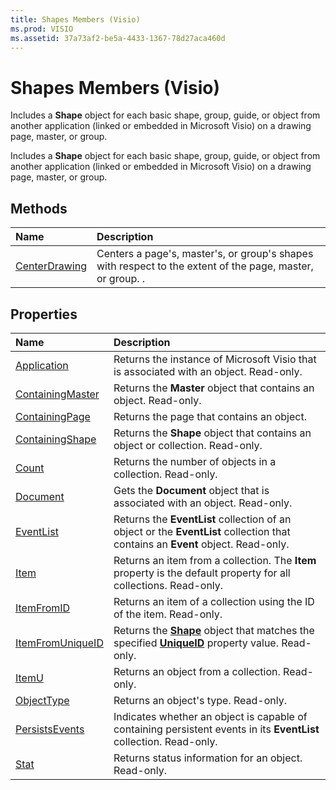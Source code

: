 ```yaml
---
title: Shapes Members (Visio)
ms.prod: VISIO
ms.assetid: 37a73af2-be5a-4433-1367-78d27aca460d
---
```



# Shapes Members (Visio)
Includes a  **Shape** object for each basic shape, group, guide, or object from another application (linked or embedded in Microsoft Visio) on a drawing page, master, or group.

Includes a  **Shape** object for each basic shape, group, guide, or object from another application (linked or embedded in Microsoft Visio) on a drawing page, master, or group.


## Methods



|**Name**|**Description**|
|:-----|:-----|
|[CenterDrawing](shapes-centerdrawing-method-visio.md)|Centers a page's, master's, or group's shapes with respect to the extent of the page, master, or group. .|

## Properties



|**Name**|**Description**|
|:-----|:-----|
|[Application](shapes-application-property-visio.md)|Returns the instance of Microsoft Visio that is associated with an object. Read-only.|
|[ContainingMaster](shapes-containingmaster-property-visio.md)|Returns the  **Master** object that contains an object. Read-only.|
|[ContainingPage](shapes-containingpage-property-visio.md)|Returns the page that contains an object.|
|[ContainingShape](shapes-containingshape-property-visio.md)|Returns the  **Shape** object that contains an object or collection. Read-only.|
|[Count](shapes-count-property-visio.md)|Returns the number of objects in a collection. Read-only.|
|[Document](shapes-document-property-visio.md)|Gets the  **Document** object that is associated with an object. Read-only.|
|[EventList](shapes-eventlist-property-visio.md)|Returns the  **EventList** collection of an object or the **EventList** collection that contains an **Event** object. Read-only.|
|[Item](shapes-item-property-visio.md)|Returns an item from a collection. The  **Item** property is the default property for all collections. Read-only.|
|[ItemFromID](shapes-itemfromid-property-visio.md)|Returns an item of a collection using the ID of the item. Read-only.|
|[ItemFromUniqueID](shapes-itemfromuniqueid-property-visio.md)|Returns the  **[Shape](shape-object-visio.md)** object that matches the specified **[UniqueID](shape-uniqueid-property-visio.md)** property value. Read-only.|
|[ItemU](shapes-itemu-property-visio.md)|Returns an object from a collection. Read-only.|
|[ObjectType](shapes-objecttype-property-visio.md)|Returns an object's type. Read-only.|
|[PersistsEvents](shapes-persistsevents-property-visio.md)|Indicates whether an object is capable of containing persistent events in its  **EventList** collection. Read-only.|
|[Stat](shapes-stat-property-visio.md)|Returns status information for an object. Read-only.|

